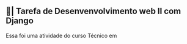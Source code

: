 ## 📑| Tarefa de Desenvenvolvimento web II com Django

  Essa foi uma atividade do curso Técnico em
 
